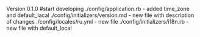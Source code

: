 Version 0.1.0 #start developing
	./config/application.rb - added time_zone and default_lacal
	./config/initializers/version.md - new file with description of changes
	./config/locales/ru.yml - new file
	./config/initializers/i18n.rb - new file with default_local
